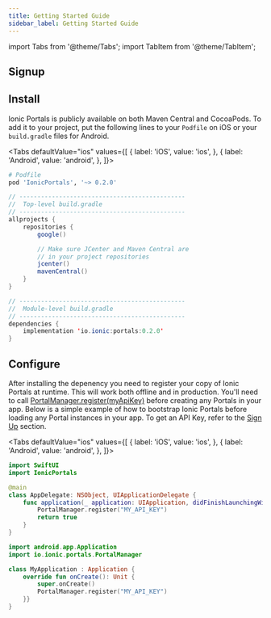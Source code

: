 ```yaml
---
title: Getting Started Guide
sidebar_label: Getting Started Guide
---
```


import Tabs from '@theme/Tabs';
import TabItem from '@theme/TabItem';

## Signup

## Install

Ionic Portals is publicly available on both Maven Central and CocoaPods. To add it to your project, put the following lines to your `Podfile` on iOS or your `build.gradle` files for Android.

<Tabs
defaultValue="ios"
values={[
{ label: 'iOS', value: 'ios', },
{ label: 'Android', value: 'android', },
]}>
<TabItem value="ios">

```ruby
# Podfile
pod 'IonicPortals', '~> 0.2.0'
```

</TabItem>
<TabItem value="android">

```java
// ----------------------------------------------
//  Top-level build.gradle
// ----------------------------------------------
allprojects {
    repositories {
        google()

        // Make sure JCenter and Maven Central are
        // in your project repositories
        jcenter()
        mavenCentral()
    }
}

// ----------------------------------------------
//  Module-level build.gradle
// ----------------------------------------------
dependencies {
    implementation 'io.ionic:portals:0.2.0'
}
```

</TabItem>
</Tabs>

## Configure

After installing the depenency you need to register your copy of Ionic Portals at runtime. This will work both offline and in production. You'll need to call [PortalManager.register(myApiKey)](../reference/android/portal-manager#register) before creating any Portals in your app. Below is a simple example of how to bootstrap Ionic Portals before loading any Portal instances in your app. To get an API Key, refer to the [Sign Up](#signup) section.

<Tabs
defaultValue="ios"
values={[
{ label: 'iOS', value: 'ios', },
{ label: 'Android', value: 'android', },
]}>
<TabItem value="ios">

```swift
import SwiftUI
import IonicPortals

@main
class AppDelegate: NSObject, UIApplicationDelegate {
    func application(_ application: UIApplication, didFinishLaunchingWithOptions launchOptions: [UIApplication.LaunchOptionsKey : Any]? = nil) -> Bool {
        PortalManager.register("MY_API_KEY")
        return true
    }
}
```

</TabItem>
<TabItem value="android">

```kotlin
import android.app.Application
import io.ionic.portals.PortalManager

class MyApplication : Application {
    override fun onCreate(): Unit {
        super.onCreate()
        PortalManager.register("MY_API_KEY")
    }}
}
```

</TabItem>
</Tabs>

